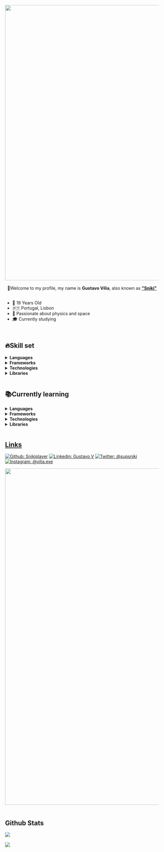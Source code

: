 
<div align="center">
<img src="https://cdn.discordapp.com/attachments/1063460773436862514/1118538462241509386/SnikiBanner.png" align="center" height="" width="900" />
</div>

</br>

<div align="center" >👋Welcome to my profile, my name is <strong>Gustavo Vília</strong>, also known as <strong><a href="https://github.com/SnikiPlayer">"Sniki"</a></strong></div>

</br>

- 🎉 19 Years Old
- 🇵🇹  Portugal, Lisbon
- 🚀 Passionate about physics and space
- 🎓 Currently studying

</br>

## 🔥Skill set
<details>
  <summary><strong>Languages</strong></summary><blockquote>
      <li>📙Java</li>
      <li>📗Javascript</li>
      <li>🐍Python</li>
      <li>🐘PHP</li>
      <li>📖SQL</li>
    
</details>
<details>
  <summary><strong>Frameworks</strong></summary><blockquote>
    <li>📗Express.js</li>
    <li>💠React</li>
    <li>📔Bootstrap</li> 
</details>
<details>
  <summary><strong>Technologies</strong></summary><blockquote>
    <li>🪢Node.js</li>
</details>
<details>
  <summary><strong>Libraries</strong></summary><blockquote>
    <li>📚 Currently learning Three.js</li>
</details>

</br>

## 📚Currently learning
<details>
  <summary><strong>Languages</strong></summary><blockquote>
      <li>📘Typescript</li>
</details>
<details>
  <summary><strong>Frameworks</strong></summary><blockquote>
    <li>💠React (Still improving)</li>
</details>
<details>
  <summary><strong>Technologies</strong></summary><blockquote>
    <li>🦺 Git</li>
</details>
<details>
  <summary><strong>Libraries</strong></summary><blockquote>
    <li>📚 Three.js</li>
</details>
    
</br>

<div align="center">
  <a href="https://github.com/SnikiPlayer">
</div>

## Links
[![Github: Snikiplayer](https://img.shields.io/badge/-Sniki-lightgrey?style=flatsquare&logo=Github&logoColor=white)](https://github.com/SnikiPlayer)
[![Linkedin: Gustavo V](https://img.shields.io/badge/-Gustavo-blue?style=flatsquare&logo=Linkedin&logoColor=white)](https://www.linkedin.com/in/gustavo-v%C3%ADlia-0246a123b/)
[![Twitter: @supsniki](https://img.shields.io/badge/-@supsniki-informational?style=flatsquare&logo=Twitter&logoColor=white)](https://twitter.com/supsniki)
[![Instagram: @vilia.exe](https://img.shields.io/badge/-@vilia.exe-ff69b4?style=flatsquare&logo=Instagram&logoColor=white)](https://www.instagram.com/vilia.exe/)
<div align="center">
<img src="https://cdn.discordapp.com/attachments/1063460773436862514/1118545405932740628/SnikiBannerName.png" align="center" height="" width="1100" />
</div>
</br>

## Github Stats
<div align="left">
<img src="https://komarev.com/ghpvc/?username=snikiplayer&&style=flat-square" align="center" />
</div>

</br>

<div align="left"><img src="https://github-readme-stats.vercel.app/api?username=snikiplayer&show_icons=true&count_private=true&hide_border=true" align="center" /></div>  

